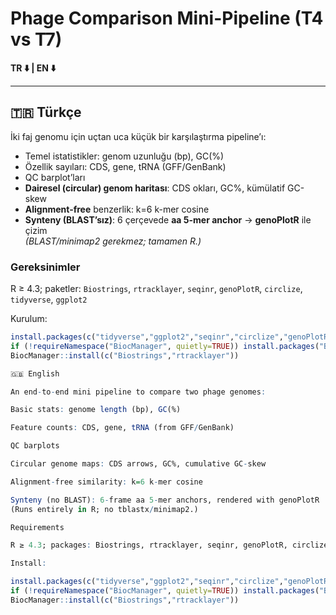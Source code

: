 # Phage Comparison Mini-Pipeline (T4 vs T7)

**TR ⬇️ | EN ⬇️**

---

## 🇹🇷 Türkçe

İki faj genomu için uçtan uca küçük bir karşılaştırma pipeline’ı:

- Temel istatistikler: genom uzunluğu (bp), GC(%)
- Özellik sayıları: CDS, gene, tRNA (GFF/GenBank)
- QC barplot’ları
- **Dairesel (circular) genom haritası**: CDS okları, GC%, kümülatif GC-skew
- **Alignment-free** benzerlik: k=6 k-mer cosine
- **Synteny (BLAST’sız)**: 6 çerçevede **aa 5-mer anchor** → **genoPlotR** ile çizim  
  *(BLAST/minimap2 gerekmez; tamamen R.)*

### Gereksinimler
R ≥ 4.3; paketler: `Biostrings`, `rtracklayer`, `seqinr`, `genoPlotR`, `circlize`, `tidyverse`, `ggplot2`

Kurulum:
```r
install.packages(c("tidyverse","ggplot2","seqinr","circlize","genoPlotR"))
if (!requireNamespace("BiocManager", quietly=TRUE)) install.packages("BiocManager")
BiocManager::install(c("Biostrings","rtracklayer"))

🇬🇧 English

An end-to-end mini pipeline to compare two phage genomes:

Basic stats: genome length (bp), GC(%)

Feature counts: CDS, gene, tRNA (from GFF/GenBank)

QC barplots

Circular genome maps: CDS arrows, GC%, cumulative GC-skew

Alignment-free similarity: k=6 k-mer cosine

Synteny (no BLAST): 6-frame aa 5-mer anchors, rendered with genoPlotR
(Runs entirely in R; no tblastx/minimap2.)

Requirements

R ≥ 4.3; packages: Biostrings, rtracklayer, seqinr, genoPlotR, circlize, tidyverse, ggplot2

Install:

install.packages(c("tidyverse","ggplot2","seqinr","circlize","genoPlotR"))
if (!requireNamespace("BiocManager", quietly=TRUE)) install.packages("BiocManager")
BiocManager::install(c("Biostrings","rtracklayer"))
